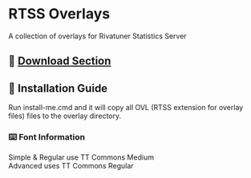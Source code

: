 # RTSS Overlays
A collection of overlays for Rivatuner Statistics Server 

## 💾 [Download Section](https://github.com/Unknxwn007/RTSS-Overlays/releases)

## 📖 Installation Guide
Run install-me.cmd and it will copy all OVL (RTSS extension for overlay files) files to the overlay directory.

### ⌨️ Font Information
Simple & Regular use TT Commons Medium \
Advanced uses TT Commons Regular
